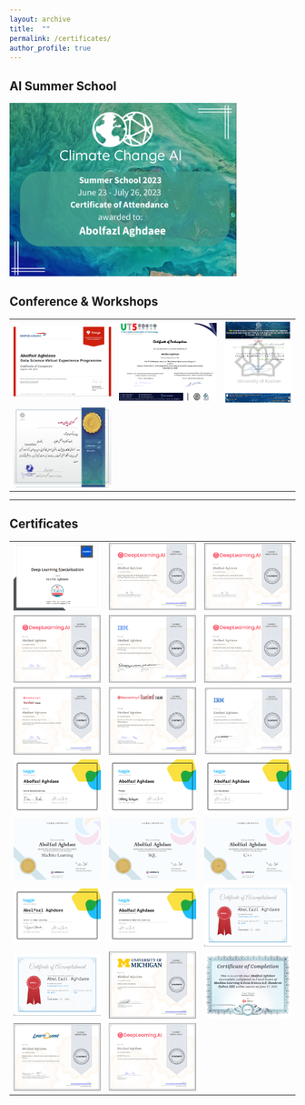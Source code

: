 ```yaml
---
layout: archive
title:  ""
permalink: /certificates/
author_profile: true
---
```

## AI Summer School





<img src="../images/summerschool.png" width="400" size="auto" alt="weka">

<!-- |                               |                                 |
|:-----------------------------:|:-------------------------------:|
| ![](../images/summerschool.png )  CCAI / Machine Learning Summer School |             | -->


## Conference & Workshops


|                               |             |                       |                           
|:-----------:|:--------------------:|:-------------:|
 |![](/images/airways.png)      |![](/images/UT55.png)      |  ![alt text](/images/Cacna.png) | 
 |![](/images/InventionWorkshop.png)|         |                           | |

-------------------------
## Certificates




|                               |                                 |                               |    
|:-----------------------------:|:-------------------------------:|:-----------------------------:|
|  ![](/images/specialization.png)  |    ![](/images/ImproDNNs.png)   |   ![](/images/StructuringMLProjects.png)  
| ![](/images/cnn.png)  |   ![](/images/introcv.png)    |   ![](/images/NeuralNetworks.png)   |   
|  ![](/images/advancedML.png) |    ![](/images/andrew1.png)  | ![](/images/pytroch.jpg) |
|![](/images/MLKaggle.png) |  ![](/images/PandasKaggle.png)|  ![](/images/VisualKaggle.png)  |
|![](/images/MLsolo.jpg)   |    ![](/images/sql.png)       |  ![](/images/c++.png)           |
|![](/images/IntrotoDeepLearning.png)|![](/images/intermediateML.png)|![](/images/type.png)  |
|![](/images/type.png)     | ![](/images/DSMichigan.png)             |        ![](/images/udemy.png)                |
|![](/images/skcoursera.png)      |    ![](/images/aiforall.png)          |                   |
    
  


